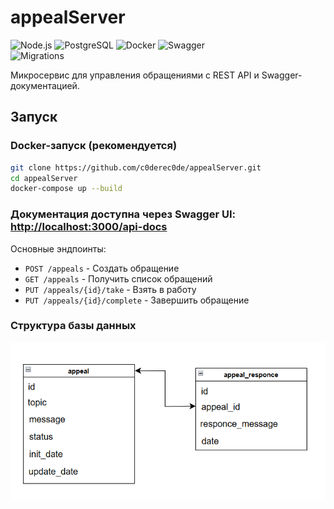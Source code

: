 # appealServer

![Node.js](https://img.shields.io/badge/Node.js-18+-green)
![PostgreSQL](https://img.shields.io/badge/PostgreSQL-15-blue)
![Docker](https://img.shields.io/badge/Docker-✔-brightgreen)
![Swagger](https://img.shields.io/badge/Swagger-UI-success)  
![Migrations](https://img.shields.io/badge/DB-Migrations-informational)  

Микросервис для управления обращениями с REST API и Swagger-документацией.

## Запуск

### Docker-запуск (рекомендуется)
```bash
git clone https://github.com/c0derec0de/appealServer.git
cd appealServer
docker-compose up --build
```
### Документация доступна через Swagger UI: [http://localhost:3000/api-docs](http://localhost:3000/api-docs)  
Основные эндпоинты:  
- `POST /appeals` - Создать обращение  
- `GET /appeals` - Получить список обращений  
- `PUT /appeals/{id}/take` - Взять в работу  
- `PUT /appeals/{id}/complete` - Завершить обращение  


### Структура базы данных
![Структура базы данных](https://github.com/c0derec0de/appealServer/blob/main/DB.png)
